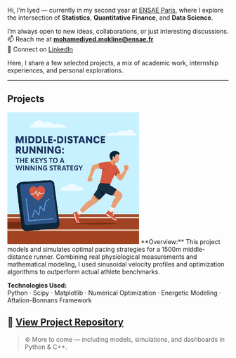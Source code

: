 Hi, I’m Iyed — currently in my second year at [ENSAE Paris](https://www.ensae.fr), where I explore the intersection of **Statistics**, **Quantitative Finance**, and **Data Science**.

I’m always open to new ideas, collaborations, or just interesting discussions.  
📫 Reach me at **mohamediyed.mokline@ensae.fr**  
🔗 Connect on [LinkedIn](https://www.linkedin.com/in/mohamed-iyed-mokline-2432b132a/)

Here, I share a few selected projects, a mix of academic work, internship experiences, and personal explorations.

---

## Projects
 
<img src="./photo.png" alt="Middle Distance Running" width="300"/>
**Overview:**  
This project models and simulates optimal pacing strategies for a 1500m middle-distance runner.  
Combining real physiological measurements and mathematical modeling, I used sinusoidal velocity profiles and optimization algorithms to outperform actual athlete benchmarks.

**Technologies Used:**  
Python · Scipy · Matplotlib · Numerical Optimization · Energetic Modeling · Aftalion-Bonnans Framework

🔗 [View Project Repository](https://github.com/moklineiyed/TIPE-1500m)
---

> ⚙️ More to come — including models, simulations, and dashboards in Python & C++.
